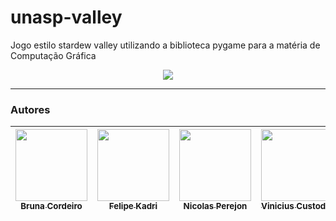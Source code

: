 # unasp-valley
Jogo estilo stardew valley utilizando a biblioteca pygame para a matéria de Computação Gráfica

<p align="center">
<img src="http://img.shields.io/static/v1?label=STATUS&message=EM%20DESENVOLVIMENTO&color=GREEN&style=for-the-badge"/>
</p>

__________________
### Autores
| [<img src="https://avatars.githubusercontent.com/u/65495514?v=4" width=115><br><sub>Bruna Cordeiro</sub>](https://github.com/bruninhaout) | [<img src="https://avatars.githubusercontent.com/u/52930158?v=4" width=115><br><sub>Felipe Kadri</sub>](https://github.com/Felipe-Kadri) | [<img src="https://avatars.githubusercontent.com/u/16549819?v=4" width=115><br><sub>Nicolas Perejon</sub>](https://github.com/nperejon) | [<img src="https://avatars.githubusercontent.com/u/80612412?v=4" width=115><br><sub>Vinicius Custodio</sub>](https://github.com/Vinnsious) 
| :---: | :---: | :---: | :---: |
